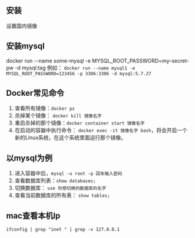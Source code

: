 ## 安装
设置国内镜像

## 安装mysql
docker run --name some-mysql -e MYSQL_ROOT_PASSWORD=my-secret-pw -d mysql:tag
例如： `docker run --name mysql1 -e MYSQL_ROOT_PASSWORD=123456 -p 3306:3306 -d mysql:5.7.27`

## Docker常见命令

1. 查看所有镜像：`docker ps`
2. 杀掉某个镜像： `docker kill 镜像名字`
3. 重启杀掉的那个镜像：`docker container start 镜像名字`
4. 在启动的容器中执行命令： `docker exec -it 镜像名字 bash`，将会开启一个新的Linux系统，在这个系统里面运行那个镜像。

## 以mysql为例

1. 进入容器中后，`mysql -u root -p 回车输入密码`
2. 查看数据库列表：`show databases;`
3. 切换数据库： `use 你想切换的数据库的名字`
4. 查看当前数据库的所有表： `show tables;`

## mac查看本机Ip

`ifconfig | grep "inet " | grep -v 127.0.0.1`
